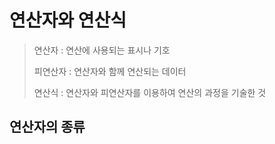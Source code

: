 # 연산자와 연산식
> 연산자 : 연산에 사용되는 표시나 기호
>
> 피연산자 : 연산자와 함께 연산되는 데이터
>
> 연산식 : 연산자와 피연산자를 이용하여 연산의 과정을 기술한 것

## 연산자의 종류
